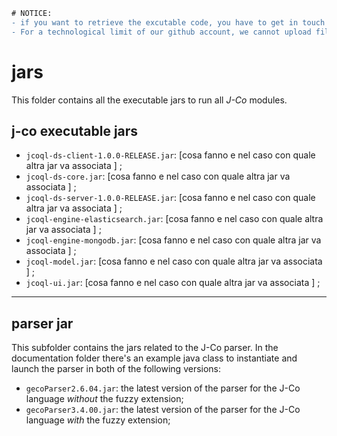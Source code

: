```diff
# NOTICE:
- if you want to retrieve the excutable code, you have to get in touch with Paolo Fosci (paolo.fosci@unibg.it) or Prof. Giuseppe Psaila (giuseppe.psaila@unibg.it).
- For a technological limit of our github account, we cannot upload files bigger than 25Mb
```


# jars
This folder contains all the executable jars to run all _J-Co_ modules.

## j-co executable jars
 * `jcoql-ds-client-1.0.0-RELEASE.jar`: [cosa fanno e nel caso con quale altra jar va associata ] ;
 * `jcoql-ds-core.jar`: [cosa fanno e nel caso con quale altra jar va associata ] ;
 * `jcoql-ds-server-1.0.0-RELEASE.jar`: [cosa fanno e nel caso con quale altra jar va associata ] ;	
 * `jcoql-engine-elasticsearch.jar`: [cosa fanno e nel caso con quale altra jar va associata ] ;	
 * `jcoql-engine-mongodb.jar`: [cosa fanno e nel caso con quale altra jar va associata ] ;
 * `jcoql-model.jar`: [cosa fanno e nel caso con quale altra jar va associata ] ;	
 * `jcoql-ui.jar`: [cosa fanno e nel caso con quale altra jar va associata ] ;

--------------------
## parser jar
This subfolder contains the jars related to the J-Co parser.
In the documentation folder there's an example java class to instantiate and launch the parser in both of the following versions:
 * `gecoParser2.6.04.jar`: the latest version of the parser for the J-Co language _without_ the fuzzy extension; 
 * `gecoParser3.4.00.jar`: the latest version of the parser for the J-Co language _with_ the fuzzy extension;
